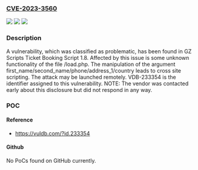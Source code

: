 ### [CVE-2023-3560](https://cve.mitre.org/cgi-bin/cvename.cgi?name=CVE-2023-3560)
![](https://img.shields.io/static/v1?label=Product&message=Ticket%20Booking%20Script&color=blue)
![](https://img.shields.io/static/v1?label=Version&message=%3D%201.8%20&color=brighgreen)
![](https://img.shields.io/static/v1?label=Vulnerability&message=CWE-79%20Cross%20Site%20Scripting&color=brighgreen)

### Description

A vulnerability, which was classified as problematic, has been found in GZ Scripts Ticket Booking Script 1.8. Affected by this issue is some unknown functionality of the file /load.php. The manipulation of the argument first_name/second_name/phone/address_1/country leads to cross site scripting. The attack may be launched remotely. VDB-233354 is the identifier assigned to this vulnerability. NOTE: The vendor was contacted early about this disclosure but did not respond in any way.

### POC

#### Reference
- https://vuldb.com/?id.233354

#### Github
No PoCs found on GitHub currently.

